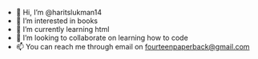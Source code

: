 - 👋 Hi, I’m @haritslukman14
- 👀 I’m interested in books
- 🌱 I’m currently learning html
- 💞️ I’m looking to collaborate on learning how to code
- 📫 You can reach me through email on fourteenpaperback@gmail.com 

<!---
haritslukman14/haritslukman14 is a ✨ special ✨ repository because its `README.md` (this file) appears on your GitHub profile.
You can click the Preview link to take a look at your changes.
--->
